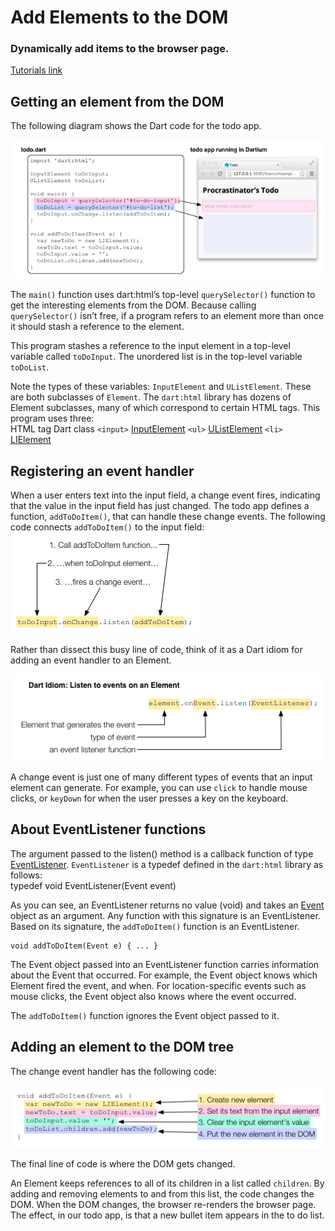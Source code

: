 #  Add Elements to the DOM  
### Dynamically add items to the browser page.  
[Tutorials link](https://www.dartlang.org/docs/tutorials/add-elements/)

## Getting an element from the DOM  

The following diagram shows the Dart code for the todo app.  

![todo app and its corresponding Dart code](./todo-dart.png)  

The `main()` function uses dart:html’s top-level `querySelector()` function to get the interesting elements from the DOM. Because calling `querySelector()` isn’t free, if a program refers to an element more than once it should stash a reference to the element.

This program stashes a reference to the input element in a top-level variable called `toDoInput`. The unordered list is in the top-level variable `toDoList`.

Note the types of these variables: `InputElement` and `UListElement`. These are both subclasses of `Element`. The `dart:html` library has dozens of Element subclasses, many of which correspond to certain HTML tags. This program uses three:  
HTML tag    Dart class
`<input>` [InputElement](https://api.dartlang.org/dart_html/InputElement.html)
`<ul>`    [UListElement](https://api.dartlang.org/dart_html/UListElement.html)
`<li>`    [LIElement](https://api.dartlang.org/dart_html/LIElement.html)  

## Registering an event handler  

When a user enters text into the input field, a change event fires, indicating that the value in the input field has just changed. The todo app defines a function, `addToDoItem()`, that can handle these change events. The following code connects `addToDoItem()` to the input field:  
![Add an event handler to the toDoInput element](./event-handler-todo.png)  

Rather than dissect this busy line of code, think of it as a Dart idiom for adding an event handler to an Element.  

![Dart idiom: Add an event handler to an Element](./event-handler-idiom.png)  

A change event is just one of many different types of events that an input element can generate. For example, you can use `click` to handle mouse clicks, or `keyDown` for when the user presses a key on the keyboard.  

## About EventListener functions  

The argument passed to the listen() method is a callback function of type [EventListener](https://api.dartlang.org/dart_html/EventListener.html). `EventListener` is a typedef defined in the `dart:html` library as follows:  
    typedef void EventListener(Event event)  

As you can see, an EventListener returns no value (void) and takes an [Event](https://api.dartlang.org/dart_html/Event.html) object as an argument. Any function with this signature is an EventListener. Based on its signature, the `addToDoItem()` function is an EventListener.  

    void addToDoItem(Event e) { ... }  
The Event object passed into an EventListener function carries information about the Event that occurred. For example, the Event object knows which Element fired the event, and when. For location-specific events such as mouse clicks, the Event object also knows where the event occurred.  

The `addToDoItem()` function ignores the Event object passed to it.  

## Adding an element to the DOM tree  

The change event handler has the following code:  

![The addToDoItem() function explained](./add-element-code.png)  

The final line of code is where the DOM gets changed.  

An Element keeps references to all of its children in a list called `children`. By adding and removing elements to and from this list, the code changes the DOM. When the DOM changes, the browser re-renders the browser page. The effect, in our todo app, is that a new bullet item appears in the to do list.  

